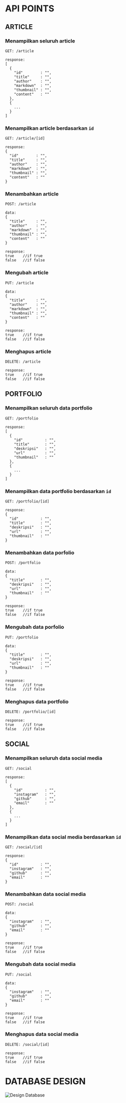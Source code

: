 # API POINTS




## ARTICLE
### Menampilkan seluruh article
```
GET: /article

response:
[
  {
    "id"        : "",
    "title"     : "",
    "author"    : "",
    "markdown"  : "",
    "thumbnail" : "",
    "content"   : ""
  },
  {
    ...
  }
]
```
### Menampilkan article berdasarkan ```id```
```
GET: /article/[id]

response:
{
  "id"        : "",
  "title"     : "",
  "author"    : "",
  "markdown"  : "",
  "thumbnail" : "",
  "content"   : ""
}
```
### Menambahkan article
```
POST: /article

data:
{
  "title"     : "",
  "author"    : "",
  "markdown"  : "",
  "thumbnail" : "",
  "content"   : ""
}

response:
true    //if true
false   //if false
```
### Mengubah article
```
PUT: /article

data:
{
  "title"     : "",
  "author"    : "",
  "markdown"  : "",
  "thumbnail" : "",
  "content"   : ""
}

response:
true    //if true
false   //if false
```
### Menghapus article
```
DELETE: /article

response:
true    //if true
false   //if false
```

## PORTFOLIO
### Menampilkan seluruh data portfolio
```
GET: /portfolio

response:
[
  {
    "id"          : "",
    "title"       : "",
    "deskripsi"   : "",
    "url"         : "",
    "thumbnail"   : ""
  },
  {
    ...
  }
]
```
### Menampilkan data portfolio berdasarkan ```id```
```
GET: /portfolio/[id]

response:
{
  "id"          : "",
  "title"       : "",
  "deskripsi"   : "",
  "url"         : "",
  "thumbnail"   : ""
}
```
### Menambahkan data porfolio
```
POST: /portfolio

data:
{
  "title"       : "",
  "deskripsi"   : "",
  "url"         : "",
  "thumbnail"   : "" 
}

response:
true    //if true
false   //if false
```

### Mengubah data porfolio
```
PUT: /portfolio

data:
{
  "title"       : "",
  "deskripsi"   : "",
  "url"         : "",
  "thumbnail"   : "" 
}

response:
true    //if true
false   //if false
```
### Menghapus data portfolio
```
DELETE: /portfolio/[id]

response:
true    //if true
false   //if false
```
## SOCIAL
### Menampilkan seluruh data social media
```
GET: /social

response:
[
  {
    "id"          : "",
    "instagram"   : "",
    "github"      : "",
    "email"       : ""
  },
  {
    ...
  }
]
```
### Menampilkan data social media berdasarkan ```id```
```
GET: /social/[id]

response:
{
  "id"          : "",
  "instagram"   : "",
  "github"      : "",
  "email"       : ""
}
```
### Menambahkan data social media
```
POST: /social

data:
{
  "instagram"   : "",
  "github"      : "",
  "email"       : "" 
}

response:
true    //if true
false   //if false
```

### Mengubah data social media
```
PUT: /social

data:
{
  "instagram"   : "",
  "github"      : "",
  "email"       : "" 
}

response:
true    //if true
false   //if false
```
### Menghapus data social media
```
DELETE: /social/[id]

response:
true    //if true
false   //if false
```

# DATABASE DESIGN
![Design Database](https://raw.githubusercontent.com/firoos18/tekweb2022/main/assets/img/Database%20Design.png)
